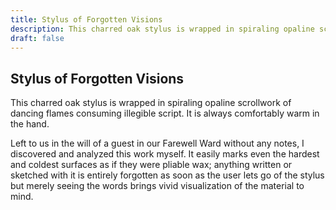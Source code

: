 ```yaml
---
title: Stylus of Forgotten Visions
description: This charred oak stylus is wrapped in spiraling opaline scrollwork of dancing flames consuming...
draft: false
---
```


## Stylus of Forgotten Visions

This charred oak stylus is wrapped in spiraling opaline scrollwork of dancing flames consuming
illegible script. It is always comfortably warm in the hand.

Left to us in the will of a guest in our Farewell Ward without any notes, I discovered and
analyzed this work myself. It easily marks even the hardest and coldest surfaces as if they were
pliable wax; anything written or sketched with it is entirely forgotten as soon as the user lets
go of the stylus but merely seeing the words brings vivid visualization of the material to mind.
